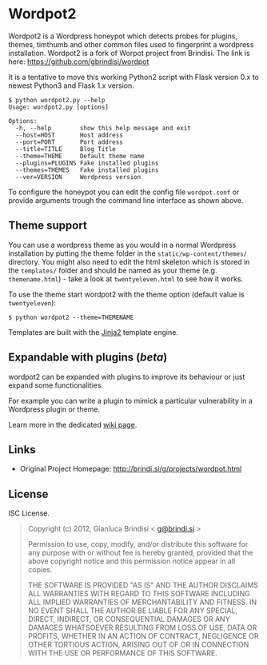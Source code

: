 # Wordpot2

Wordpot2 is a Wordpress honeypot which detects probes for plugins, themes, timthumb and other common files used to fingerprint a wordpress installation.
Wordpot2 is a fork of Worpot project from Brindisi. The link is here:
https://github.com/gbrindisi/wordpot

It is a tentative to move this working Python2 script with Flask version 0.x to
newest Python3 and Flask 1.x version.
   
    $ python wordpot2.py --help
    Usage: wordpot2.py [options]
    
    Options:
      -h, --help        show this help message and exit
      --host=HOST       Host address
      --port=PORT       Port address
      --title=TITLE     Blog Title
      --theme=THEME     Default theme name
      --plugins=PLUGINS Fake installed plugins
      --themes=THEMES   Fake installed plugins
      --ver=VERSION     Wordpress version

To configure the honeypot you can edit the config file `wordpot.conf` or provide arguments trough the command line interface as shown above.

## Theme support

You can use a wordpress theme as you would in a normal Wordpress installation by putting the theme folder in the `static/wp-content/themes/` directory. You might also need to edit the html skeleton which is stored in the `templates/` folder and should be named as your theme (e.g. `themename.html`) - take a look at `twentyeleven.html` to see how it works. 

To use the theme start wordpot2 with the theme option (default value is `twentyeleven`):
    
    $ python wordpot2 --theme=THEMENAME

Templates are built with the [Jinja2](http://jinja.pocoo.org) template engine.

## Expandable with plugins (*beta*)

wordpot2 can be expanded with plugins to improve its behaviour or just expand some functionalities.

For example you can write a plugin to mimick a particular vulnerability in a Wordpress plugin or theme.

Learn more in the dedicated [wiki page](https://github.com/gbrindisi/wordpot/wiki/Plugins).

## Links

* Original Project Homepage: http://brindi.si/g/projects/wordpot.html

## License

ISC License.
 
> Copyright (c) 2012, Gianluca Brindisi < g@brindi.si >
>
> Permission to use, copy, modify, and/or distribute this software for any purpose with or without fee is hereby granted, provided that the above copyright notice and this permission notice appear in all copies.
>
> THE SOFTWARE IS PROVIDED "AS IS" AND THE AUTHOR DISCLAIMS ALL WARRANTIES WITH REGARD TO THIS SOFTWARE INCLUDING ALL IMPLIED WARRANTIES OF MERCHANTABILITY AND FITNESS. IN NO EVENT SHALL THE AUTHOR BE LIABLE FOR ANY SPECIAL, DIRECT, INDIRECT, OR CONSEQUENTIAL DAMAGES OR ANY DAMAGES WHATSOEVER RESULTING FROM LOSS OF USE, DATA OR PROFITS, WHETHER IN AN ACTION OF CONTRACT, NEGLIGENCE OR OTHER TORTIOUS ACTION, ARISING OUT OF OR IN CONNECTION WITH THE USE OR PERFORMANCE OF THIS SOFTWARE.
